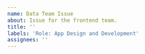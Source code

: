 ```yaml
---
name: Data Team Issue
about: Issue for the frontend team.
title: ''
labels: 'Role: App Design and Development'
assignees: ''
---
```

